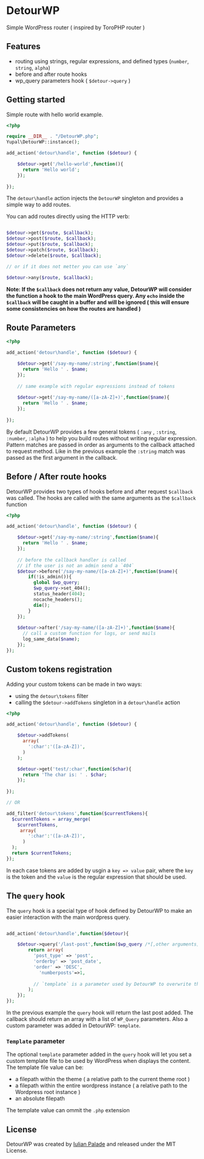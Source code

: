 # DetourWP
Simple WordPress router ( inspired by ToroPHP router )

## Features
  - routing using strings, regular expressions, and defined types  (`number`, `string`, `alpha`)
  - before and after route hooks
  - wp_query parameters hook ( `$detour->query` )
  
## Getting started

Simple route with hello world example.

```php
<?php

require __DIR__ . "/DetourWP.php";
Yupal\DetourWP::instance();

add_action('detour\handle', function ($detour) {

    $detour->get('/hello-world',function(){
      return 'Hello world';
    });
    
});

```
The `detour\handle` action injects the `DetourWP` singleton
and provides a simple way to add routes.

You can add routes directly using the HTTP verb:

```php

$detour->get($route, $callback);
$detour->post($route, $callback);
$detour->put($route, $callback);
$detour->patch($route, $callback);
$detour->delete($route, $callback);

// or if it does not metter you can use `any`

$detour->any($route, $callback);

```

**Note: If the `$callback` does not return any value, DetourWP will consider the function a hook to the main WordPress query. Any `echo` inside the `$callback` will be caught in a buffer and will be ignored ( this will ensure some consistencies on how the routes are handled )**

## Route Parameters

```php
<?php

add_action('detour\handle', function ($detour) {

    $detour->get('/say-my-name/:string',function($name){
      return 'Hello ' . $name;
    });
    
    // same example with regular expressions instead of tokens
    
    $detour->get('/say-my-name/([a-zA-Z]+)',function($name){
      return 'Hello ' . $name;
    });
    
});

```
By default DetourWP provides a few general tokens ( `:any` , `:string`, `:number`, `:alpha` ) to help you build routes without writing regular expression. 
Pattern matches are passed in order as arguments to the callback attached to request method. Like in the previous example the `:string` match was passed as the first argument in the callback.

## Before / After route hooks
  DetourWP provides two types of hooks before and after request `$callback` was called.
The hooks are called with the same arguments as the `$callback` function

```php
<?php

add_action('detour\handle', function ($detour) {

    $detour->get('/say-my-name/:string',function($name){
      return 'Hello ' . $name;
    });
   
    // before the callback handler is called 
    // if the user is not an admin send a `404` 
    $detour->before('/say-my-name/([a-zA-Z]+)',function($name){
        if(!is_admin()){
          global $wp_query;
          $wp_query->set_404();
          status_header(404);
          nocache_headers();
          die();
        }
    });
    
    $detour->after('/say-my-name/([a-zA-Z]+)',function($name){
      // call a custom function for logs, or send mails 
      log_same_data($name);
    });
});

```
  
## Custom tokens registration
  Adding your custom tokens can be made in two ways:
  - using the `detour\tokens` filter
  - calling the `$detour->addTokens` singleton in a `detour\handle` action


```php
<?php

add_action('detour\handle', function ($detour) {

    $detour->addTokens(
      array(
        ':char':'([a-zA-Z])',
      )
    );

    $detour->get('test/:char',function($char){
      return 'The char is: ' . $char;
    });
    
});

// OR

add_filter('detour\tokens',function($currentTokens){
  $currentTokens = array_merge(
    $currentTokens,
     array(
        ':char':'([a-zA-Z])',
      )
  );
  return $currentTokens;
});

```
  In each case tokens are added by usgin a `key => value` pair, where the `key` is the token and the  `value` is the regular expression that should be used.

## The `query` hook

The `query` hook is a special type of hook defined by DetourWP to make an easier interaction with the main wordpress query.

```php

add_action('detour\handle',function($detour){

    $detour->query('/last-post',function($wp_query /*[,other arguments] */){
        return array(
          'post_type' => 'post',
          'orderby' => 'post_date',
          'order' => 'DESC',
	        'numberposts'=>1,
          
          // `template` is a parameter used by DetourWP to overwrite the default template used by wp_query
        );
    });
});

```

In the previous example the `query` hook will return the last post added. The callback should return an array with a list of `WP_Query` parameters. Also a custom parameter was added in DetourWP: `template`.

### `Template` parameter

The optional `template` parameter added in the `query` hook will let you set a custom template file to be used by WordPress when displays the content. The template file value can be:
  - a filepath within the theme ( a relative path to the current theme root )
  - a filepath within the entire wordpress instance ( a relative path to the Wordpress root instance )
  - an absolute filepath
 
 The template value can ommit the `.php` extension

## License

DetourWP was created by [Iulian Palade](https://github.com/yupal/) and released under the MIT License.
